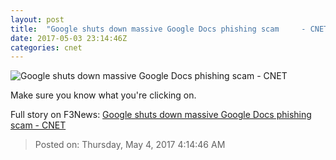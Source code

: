 ```yaml
---
layout: post
title:  "Google shuts down massive Google Docs phishing scam     - CNET"
date: 2017-05-03 23:14:46Z
categories: cnet
---
```


![Google shuts down massive Google Docs phishing scam     - CNET](https://cnet1.cbsistatic.com/img/hAx0Fh05nq329s0bvWWe9Z2SJwc=/2016/07/01/7dc06237-df6b-4c54-994c-a53ac65134fb/istock94432329medium.jpg)

Make sure you know what you're clicking on.


Full story on F3News: [Google shuts down massive Google Docs phishing scam     - CNET](http://www.f3nws.com/n/utdhr)

> Posted on: Thursday, May 4, 2017 4:14:46 AM
